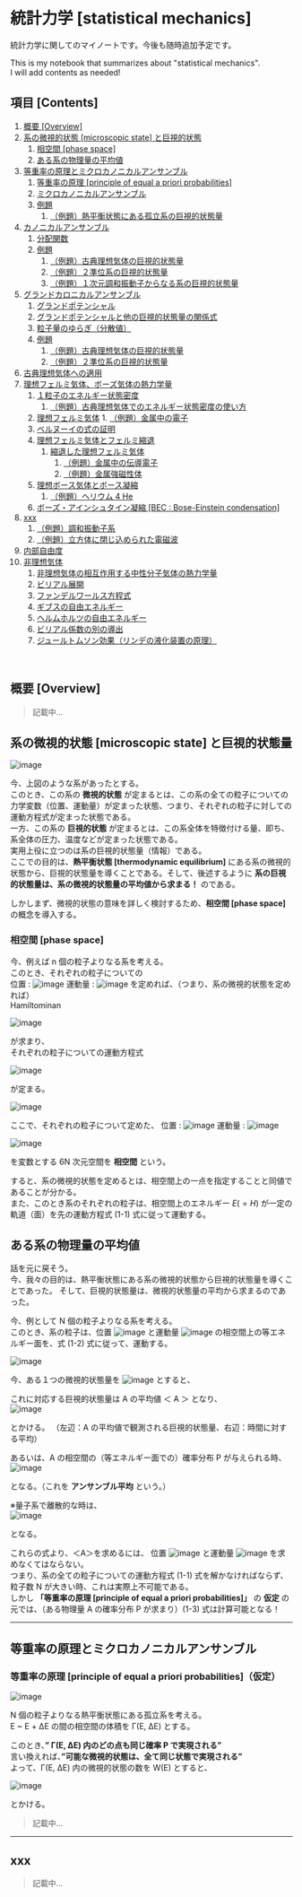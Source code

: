 # 統計力学 [statistical mechanics]

統計力学に関してのマイノートです。今後も随時追加予定です。<br>

This is my notebook that summarizes about "statistical mechanics". <br>
I will add contents as needed!

## 項目 [Contents]
1. [概要 [Overview]](#ID_1)
1. [系の微視的状態 [microscopic state] と巨視的状態](#ID_2)
    1. [相空間 [phase space]](#ID_2-1)
    1. [ある系の物理量の平均値](#ID_2-2)
1. [等重率の原理とミクロカノニカルアンサンブル](#ID_3)
    1. [等重率の原理 [principle of equal a priori probabilities]](#ID_3-1)
    1. [ミクロカノニカルアンサンブル](#ID_3-2)
    1. [例題](#ID_3-3)
        1. [（例題）熱平衡状態にある孤立系の巨視的状態量](#ID_3-3-1)
1. [カノニカルアンサンブル](#ID_4)
    1. [分配関数](#ID_x)
    1. [例題](#ID_x)
        1. [（例題）古典理想気体の巨視的状態量](#ID_x)
        1. [（例題）２準位系の巨視的状態量](#ID_x)
        1. [（例題）１次元調和振動子からなる系の巨視的状態量](#ID_x)
1. [グランドカロニカルアンサンブル](#ID_6)
    1. [グランドポテンシャル](#ID_x)
    1. [グランドポテンシャルと他の巨視的状態量の関係式](#ID_x)
    1. [粒子量のゆらぎ（分散値）](#ID_x)
    1. [例題](#ID_x)
        1. [（例題）古典理想気体の巨視的状態量](#ID_x)
        1. [（例題）２準位系の巨視的状態量](#ID_x)
1. [古典理想気体への適用](#ID_x)
1. [理想フェルミ気体、ボーズ気体の熱力学量](#ID_x)
    1. [１粒子のエネルギー状態密度](#ID_x)
        1. [（例題）古典理想気体でのエネルギー状態密度の使い方](#ID_x)
    1. [理想フェルミ気体](#ID_x)
            1. [（例題）金属中の電子](#ID_x)
    1. [ベルヌーイの式の証明](#ID_x)
    1. [理想フェルミ気体とフェルミ縮退](#ID_x)
        1. [縮退した理想フェルミ気体](#ID_x)
            1. [（例題）金属中の伝導電子](#ID_x)
            1. [（例題）金属強磁性体](#ID_x)
    1. [理想ボース気体とボース凝縮](#ID_x)
        1. [（例題）ヘリウム 4 He](#ID_x)
    1. [ボーズ・アインシュタイン凝縮 [BEC : Bose-Einstein condensation]](#ID_x)
1. [xxx](#ID_x)
    1. [（例題）調和振動子系](#ID_x)
    1. [（例題）立方体に閉じ込められた電磁波](#ID_x)
1. [内部自由度](#ID_x)
1. [非理想気体](#ID_x)
    1. [非理想気体の相互作用する中性分子気体の熱力学量](#ID_x)
    1. [ビリアル展開](#ID_x)
    1. [ファンデルワールス方程式](#ID_x)
    1. [ギブスの自由エネルギー](#ID_x)
    1. [ヘルムホルツの自由エネルギー](#ID_x)
    1. [ビリアル係数の別の導出](#ID_x)
    1. [ジュールトムソン効果（リンデの液化装置の原理）](#ID_x)

<br>

<a id="ID_1"></a>

## 概要 [Overview]
> 記載中...

<a id="ID_2"></a>

## 系の微視的状態  [microscopic state] と巨視的状態量
![image](https://user-images.githubusercontent.com/25688193/31586109-7b30ba10-b207-11e7-907f-6f3ab5e7fd6f.png)

今、上図のような系があったとする。<br>
このとき、この系の **微視的状態** が定まるとは、この系の全ての粒子についての力学変数（位置、運動量）が定まった状態、つまり、それぞれの粒子に対しての運動方程式が定まった状態である。<br>
一方、この系の **巨視的状態** が定まるとは、この系全体を特徴付ける量、即ち、系全体の圧力、温度などが定まった状態である。<br>
実用上役に立つのは系の巨視的状態量（情報）である。<br>
ここでの目的は、**熱平衡状態 [thermodynamic equilibrium]** にある系の微視的状態から、巨視的状態量を導くことである。そして、後述するように **系の巨視的状態量は、系の微視的状態量の平均値から求まる！** のである。<br>

しかしまず、微視的状態の意味を詳しく検討するため、**相空間 [phase space]** の概念を導入する。


<a id="ID_2-1"></a>

### 相空間 [phase space]
今、例えば n 個の粒子よりなる系を考える。<br>
このとき、それぞれの粒子についての<br>
位置 : ![image](https://user-images.githubusercontent.com/25688193/31586463-61bff438-b20c-11e7-9aca-01e5e1943413.png)
運動量 : ![image](https://user-images.githubusercontent.com/25688193/31586479-8b6ec4f8-b20c-11e7-8b8c-0a75f0a846b4.png)
を定めれば、（つまり、系の微視的状態を定めれば）<br>
Hamiltominan <br>

![image](https://user-images.githubusercontent.com/25688193/31586489-b7307578-b20c-11e7-83e7-b802f7e8b42c.png)<br>
<!--
$H=\frac{p^2}{2m}+U(r)=E$
-->
が求まり、<br>
それぞれの粒子についての運動方程式<br>

![image](https://user-images.githubusercontent.com/25688193/31589227-2862f460-b239-11e7-835b-4c41afb0592a.png)

<!--
\begin{align*}
    \frac{d\vec{r}}{dt} = \frac{\partial H}{\partial \vec{p_i}} ,
    \frac{d\vec{r_i}}{dt} = -\frac{\partial H}{\partial \vec{r}} \tag{1-1}
\end{align*}
-->

が定まる。<br>

![image](https://user-images.githubusercontent.com/25688193/31586647-a60e697e-b20e-11e7-835e-620d06403768.png)

ここで、それぞれの粒子について定めた、
位置 : ![image](https://user-images.githubusercontent.com/25688193/31586780-e609a906-b210-11e7-9354-eb741e75a2ed.png)
運動量 : 
![image](https://user-images.githubusercontent.com/25688193/31586479-8b6ec4f8-b20c-11e7-8b8c-0a75f0a846b4.png)

![image](https://user-images.githubusercontent.com/25688193/31586694-59f99c60-b20f-11e7-9543-77a7e8a1f799.png)

<!--
$(~ x_1 y_1 z_1, ~ x_2 y_2 z_2, ~ ... ~ , ~ x_{N} y_{N} z_{N} ~ ; ~ p_{1x} p_{1y} p_{1z} , ~ p_{2x} p_{2y} p_{2z}, ~ ... ~ , ~ p_{Nx} p_{Ny} p_{Nz} ~) = (~ \vec{r_1}, ~ \vec{r_2},~ ... ~ , \vec{r_N} ~;~ \vec{p_1}, ~ \vec{p_2},~ ... ~ , \vec{p_N} ~)$ <br>
-->

を変数とする 6N 次元空間を **相空間** という。<br>

すると、系の微視的状態を定めるとは、相空間上の一点を指定することと同値であることが分かる。<br>
また、このとき系のそれぞれの粒子は、相空間上のエネルギー $E (=H)$ が一定の軌道（面）を先の運動方程式 (1-1) 式に従って運動する。

<a id="ID_2-2"></a>

## ある系の物理量の平均値
話を元に戻そう。<br>
今、我々の目的は、熱平衡状態にある系の微視的状態から巨視的状態量を導くことであった。
そして、巨視的状態量は、微視的状態量の平均から求まるのであった。

今、例として N 個の粒子よりなる系を考える。<br>
このとき、系の粒子は、位置
![image](https://user-images.githubusercontent.com/25688193/31586463-61bff438-b20c-11e7-9aca-01e5e1943413.png) 
と運動量
![image](https://user-images.githubusercontent.com/25688193/31588874-2ec792a8-b233-11e7-93d8-dfc43d4c69b2.png)
の相空間上の等エネルギー面を、式 (1-2) 式に従って、運動する。<br>

![image](https://user-images.githubusercontent.com/25688193/31586647-a60e697e-b20e-11e7-835e-620d06403768.png)

今、ある１つの微視的状態量を
![image](https://user-images.githubusercontent.com/25688193/31588896-879a2ea4-b233-11e7-98b8-2370b58985b4.png)
とすると、
<!--
$A(~\vec{p},~\vec{r}~)$
-->

これに対応する巨視的状態量は A の平均値 ＜ A ＞ となり、<br>
![image](https://user-images.githubusercontent.com/25688193/31589202-b81a5dec-b238-11e7-97ad-42fa887caa4e.png)

<!--
\begin{align*}
    <A> = \frac{1}{T} \int_0^T (~\vec{p}(t),~\vec{r}(t)~) ~ dt \tag{1-2}
\end{align*}
-->

とかける。
（左辺：A の平均値で観測される巨視的状態量、右辺：時間に対する平均）

あるいは、A の相空間の（等エネルギー面での）確率分布 P が与えられる時、<br>
![image](https://user-images.githubusercontent.com/25688193/31589211-e2218b74-b238-11e7-882a-efd69b007d32.png)

<!--
\begin{align*}
    <A> = \int\int ... \int A(~\vec{p},~\vec{r}~) ~ P(~\vec{p},~\vec{r}~) ~ d\vec{p}d\vec{r} \tag{1-3}
\end{align*}
-->

となる。（これを **アンサンブル平均** という。）

※量子系で離散的な時は、<br>
![image](https://user-images.githubusercontent.com/25688193/31589050-af8f80d8-b235-11e7-889e-f83ab6fba821.png)

<!--
$\displaystyle <A> = \sum^N_{n=1} A_n P_n$
-->

となる。

これらの式より、＜A＞を求めるには、
位置
![image](https://user-images.githubusercontent.com/25688193/31586463-61bff438-b20c-11e7-9aca-01e5e1943413.png) 
と運動量
![image](https://user-images.githubusercontent.com/25688193/31588874-2ec792a8-b233-11e7-93d8-dfc43d4c69b2.png)
を求めなくてはならない。<br>
つまり、系の全ての粒子についての運動方程式 (1-1) 式を解かなければならず、粒子数 N が大きい時、これは実際上不可能である。<br>
しかし **「等重率の原理 [principle of equal a priori probabilities]」** の **仮定** の元では、（ある物理量 A の確率分布 P が求まり）(1-3) 式は計算可能となる！

---

<a id="ID_3"></a>

## 等重率の原理とミクロカノニカルアンサンブル

<a id="ID_3-1"></a>

### 等重率の原理 [principle of equal a priori probabilities]（仮定）
![image](https://user-images.githubusercontent.com/25688193/31589439-64ab63b4-b23c-11e7-9521-e8446d0d1ce2.png)

N 個の粒子よりなる熱平衡状態にある孤立系を考える。<br>
E ~ E + ΔE の間の相空間の体積を Γ(E, ΔE) とする。

このとき、**” Γ(E, ΔE) 内のどの点も同じ確率 P で実現される”** <br>
言い換えれば、**”可能な微視的状態は、全て同じ状態で実現される”** <br>
よって、Γ(E, ΔE) 内の微視的状態の数を W(E) とすると、<br>

![image](https://user-images.githubusercontent.com/25688193/31589477-0e3d6ddc-b23d-11e7-8f2d-ead0b1f64714.png)

<!--
\begin{align*}
    W(E) = ￥\frac{ \Gamma (E, \Delta E)}{h^{3N}} \tag{2-1}
\end{align*}
-->

とかける。

> 記載中...

---

<a id="ID_x"></a>

## xxx
> 記載中...